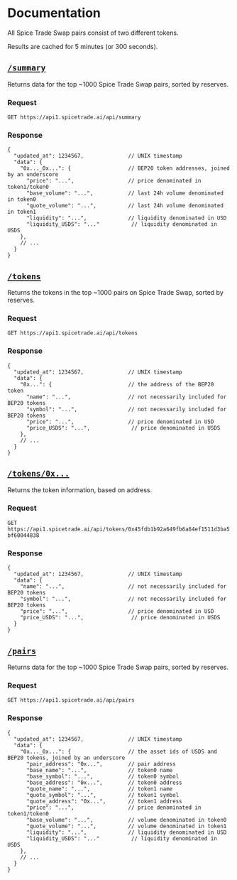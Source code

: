 # Documentation

All Spice Trade Swap pairs consist of two different tokens.

Results are cached for 5 minutes (or 300 seconds).

## [`/summary`](https://api1.spicetrade.ai/api/summary)

Returns data for the top ~1000 Spice Trade Swap pairs, sorted by reserves. 

### Request

`GET https://api1.spicetrade.ai/api/summary`

### Response

```json5
{
  "updated_at": 1234567,              // UNIX timestamp
  "data": {
    "0x..._0x...": {                  // BEP20 token addresses, joined by an underscore
      "price": "...",                 // price denominated in token1/token0
      "base_volume": "...",           // last 24h volume denominated in token0
      "quote_volume": "...",          // last 24h volume denominated in token1
      "liquidity": "...",             // liquidity denominated in USD
      "liquidity_USDS": "..."          // liquidity denominated in USDS
    },
    // ...
  }
}
```

## [`/tokens`](https://api1.spicetrade.ai/api/tokens)

Returns the tokens in the top ~1000 pairs on Spice Trade Swap, sorted by reserves.

### Request

`GET https://api1.spicetrade.ai/api/tokens`

### Response

```json5
{
  "updated_at": 1234567,              // UNIX timestamp
  "data": {
    "0x...": {                        // the address of the BEP20 token
      "name": "...",                  // not necessarily included for BEP20 tokens
      "symbol": "...",                // not necessarily included for BEP20 tokens
      "price": "...",                 // price denominated in USD
      "price_USDS": "...",             // price denominated in USDS
    },
    // ...
  }
}
```

## [`/tokens/0x...`](https://api1.spicetrade.ai/api/tokens/0x45fdb1b92a649fb6a64ef1511d3ba5bf60044838)

Returns the token information, based on address.

### Request

`GET https://api1.spicetrade.ai/api/tokens/0x45fdb1b92a649fb6a64ef1511d3ba5bf60044838`

### Response

```json5
{
  "updated_at": 1234567,              // UNIX timestamp
  "data": {
    "name": "...",                    // not necessarily included for BEP20 tokens
    "symbol": "...",                  // not necessarily included for BEP20 tokens
    "price": "...",                   // price denominated in USD
    "price_USDS": "...",               // price denominated in USDS
  }
}
```

## [`/pairs`](https://api1.spicetrade.ai/api/pairs)

Returns data for the top ~1000 Spice Trade Swap pairs, sorted by reserves.

### Request

`GET https://api1.spicetrade.ai/api/pairs`

### Response

```json5
{
  "updated_at": 1234567,              // UNIX timestamp
  "data": {
    "0x..._0x...": {                  // the asset ids of USDS and BEP20 tokens, joined by an underscore
      "pair_address": "0x...",        // pair address
      "base_name": "...",             // token0 name
      "base_symbol": "...",           // token0 symbol
      "base_address": "0x...",        // token0 address
      "quote_name": "...",            // token1 name
      "quote_symbol": "...",          // token1 symbol
      "quote_address": "0x...",       // token1 address
      "price": "...",                 // price denominated in token1/token0
      "base_volume": "...",           // volume denominated in token0
      "quote_volume": "...",          // volume denominated in token1
      "liquidity": "...",             // liquidity denominated in USD
      "liquidity_USDS": "..."          // liquidity denominated in USDS
    },
    // ...
  }
}
```
